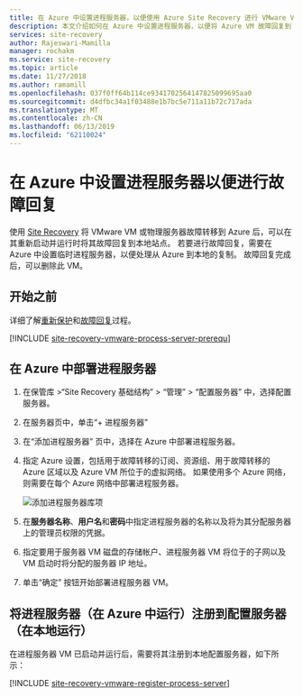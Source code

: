 ```yaml
---
title: 在 Azure 中设置进程服务器，以便使用 Azure Site Recovery 进行 VMware VM 和物理服务器故障回复 | Microsoft Docs
description: 本文介绍如何在 Azure 中设置进程服务器，以便将 Azure VM 故障回复到 VMware。
services: site-recovery
author: Rajeswari-Mamilla
manager: rochakm
ms.service: site-recovery
ms.topic: article
ms.date: 11/27/2018
ms.author: ramamill
ms.openlocfilehash: 037f0ff64b114ce9341702564147825099695aa0
ms.sourcegitcommit: d4dfbc34a1f03488e1b7bc5e711a11b72c717ada
ms.translationtype: MT
ms.contentlocale: zh-CN
ms.lasthandoff: 06/13/2019
ms.locfileid: "62110024"
---
```

# <a name="set-up-a-process-server-in-azure-for-failback"></a>在 Azure 中设置进程服务器以便进行故障回复

使用 [Site Recovery](site-recovery-overview.md) 将 VMware VM 或物理服务器故障转移到 Azure 后，可以在其重新启动并运行时将其故障回复到本地站点。 若要进行故障回复，需要在 Azure 中设置临时进程服务器，以便处理从 Azure 到本地的复制。 故障回复完成后，可以删除此 VM。

## <a name="before-you-start"></a>开始之前

详细了解[重新保护](vmware-azure-reprotect.md)和[故障回复](vmware-azure-failback.md)过程。

[!INCLUDE [site-recovery-vmware-process-server-prerequ](../../includes/site-recovery-vmware-azure-process-server-prereq.md)]


## <a name="deploy-a-process-server-in-azure"></a>在 Azure 中部署进程服务器

1. 在保管库 >“Site Recovery 基础结构”  > “管理”   > “配置服务器”  中，选择配置服务器。
2. 在服务器页中，单击“+ 进程服务器” 
3. 在“添加进程服务器”  页中，选择在 Azure 中部署进程服务器。
4. 指定 Azure 设置，包括用于故障转移的订阅、资源组、用于故障转移的 Azure 区域以及 Azure VM 所位于的虚拟网络。 如果使用多个 Azure 网络，则需要在每个 Azure 网络中部署进程服务器。

   ![添加进程服务器库项](./media/vmware-azure-set-up-process-server-azure/add-ps-page-1.png)

4. 在**服务器名称**、**用户名**和**密码**中指定进程服务器的名称以及将为其分配服务器上的管理员权限的凭据。
5. 指定要用于服务器 VM 磁盘的存储帐户、进程服务器 VM 将位于的子网以及 VM 启动时将分配的服务器 IP 地址。
6. 单击“确定”  按钮开始部署进程服务器 VM。

>

## <a name="registering-the-process-server-running-in-azure-to-a-configuration-server-running-on-premises"></a>将进程服务器（在 Azure 中运行）注册到配置服务器（在本地运行）

在进程服务器 VM 已启动并运行后，需要将其注册到本地配置服务器，如下所示：

[!INCLUDE [site-recovery-vmware-register-process-server](../../includes/site-recovery-vmware-register-process-server.md)]


